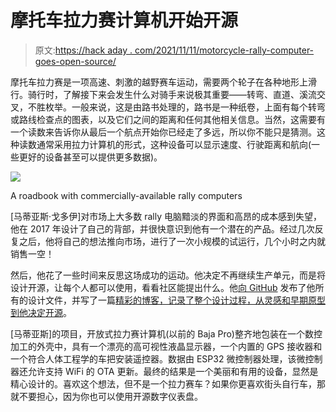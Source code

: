 # 摩托车拉力赛计算机开始开源

> 原文:[https://hack aday . com/2021/11/11/motorcycle-rally-computer-goes-open-source/](https://hackaday.com/2021/11/11/motorcycle-rally-computer-goes-open-source/)

摩托车拉力赛是一项高速、刺激的越野赛车运动，需要两个轮子在各种地形上滑行。骑行时，了解接下来会发生什么对骑手来说极其重要——转弯、直道、溪流交叉，不胜枚举。一般来说，这是由路书处理的，路书是一种纸卷，上面有每个转弯或路线检查点的图表，以及它们之间的距离和任何其他相关信息。当然，这需要有一个读数来告诉你从最后一个航点开始你已经走了多远，所以你不能只是猜测。这种读数通常采用拉力计算机的形式，这种设备可以显示速度、行驶距离和航向(一些更好的设备甚至可以提供更多数据)。

![](../Images/0e13bdcf340e61bd41d3d2f419b82ada.png)

A roadbook with commercially-available rally computers

[马蒂亚斯·戈多伊]对市场上大多数 rally 电脑黯淡的界面和高昂的成本感到失望，他在 2017 年设计了自己的背部，并很快意识到他有一个潜在的产品。经过几次反复之后，他将自己的想法推向市场，进行了一次小规模的试运行，几个小时之内就销售一空！

然后，他花了一些时间来反思这场成功的运动。他决定不再继续生产单元，而是将设计开源，让每个人都可以使用，看看社区能提出什么。他[向 GitHub](https://github.com/mattogodoy/open-rally-computer) 发布了他所有的设计文件，并写了一篇[精彩的博客，记录了整个设计过程，从灵感和早期原型到他决定开源](https://matto.io/open-sourcing-the-baja-pro/)。

[马蒂亚斯]的项目，开放式拉力赛计算机(以前的 Baja Pro)整齐地包装在一个数控加工的外壳中，具有一个漂亮的高可视性液晶显示器，一个内置的 GPS 接收器和一个符合人体工程学的车把安装遥控器。数据由 ESP32 微控制器处理，该微控制器还允许支持 WiFi 的 OTA 更新。最终的结果是一个美丽和有用的设备，显然是精心设计的。喜欢这个想法，但不是一个拉力赛车？如果你更喜欢街头自行车，那就不要担心，因为你也可以使用开源数字仪表盘。